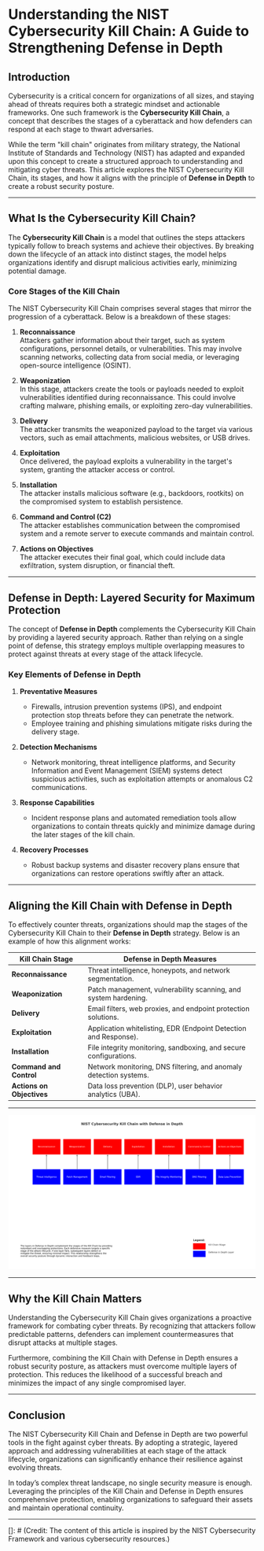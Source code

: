 # Understanding the NIST Cybersecurity Kill Chain: A Guide to Strengthening Defense in Depth

## Introduction

Cybersecurity is a critical concern for organizations of all sizes, and staying ahead of threats requires both a strategic mindset and actionable frameworks. One such framework is the **Cybersecurity Kill Chain**, a concept that describes the stages of a cyberattack and how defenders can respond at each stage to thwart adversaries. 

While the term "kill chain" originates from military strategy, the National Institute of Standards and Technology (NIST) has adapted and expanded upon this concept to create a structured approach to understanding and mitigating cyber threats. This article explores the NIST Cybersecurity Kill Chain, its stages, and how it aligns with the principle of **Defense in Depth** to create a robust security posture.

---

## What Is the Cybersecurity Kill Chain?

The **Cybersecurity Kill Chain** is a model that outlines the steps attackers typically follow to breach systems and achieve their objectives. By breaking down the lifecycle of an attack into distinct stages, the model helps organizations identify and disrupt malicious activities early, minimizing potential damage.

### Core Stages of the Kill Chain

The NIST Cybersecurity Kill Chain comprises several stages that mirror the progression of a cyberattack. Below is a breakdown of these stages:

1. **Reconnaissance**  
   Attackers gather information about their target, such as system configurations, personnel details, or vulnerabilities. This may involve scanning networks, collecting data from social media, or leveraging open-source intelligence (OSINT).

2. **Weaponization**  
   In this stage, attackers create the tools or payloads needed to exploit vulnerabilities identified during reconnaissance. This could involve crafting malware, phishing emails, or exploiting zero-day vulnerabilities.

3. **Delivery**  
   The attacker transmits the weaponized payload to the target via various vectors, such as email attachments, malicious websites, or USB drives.

4. **Exploitation**  
   Once delivered, the payload exploits a vulnerability in the target's system, granting the attacker access or control.

5. **Installation**  
   The attacker installs malicious software (e.g., backdoors, rootkits) on the compromised system to establish persistence.

6. **Command and Control (C2)**  
   The attacker establishes communication between the compromised system and a remote server to execute commands and maintain control.

7. **Actions on Objectives**  
   The attacker executes their final goal, which could include data exfiltration, system disruption, or financial theft.

---

## Defense in Depth: Layered Security for Maximum Protection

The concept of **Defense in Depth** complements the Cybersecurity Kill Chain by providing a layered security approach. Rather than relying on a single point of defense, this strategy employs multiple overlapping measures to protect against threats at every stage of the attack lifecycle.

### Key Elements of Defense in Depth

1. **Preventative Measures**  
   - Firewalls, intrusion prevention systems (IPS), and endpoint protection stop threats before they can penetrate the network.
   - Employee training and phishing simulations mitigate risks during the delivery stage.

2. **Detection Mechanisms**  
   - Network monitoring, threat intelligence platforms, and Security Information and Event Management (SIEM) systems detect suspicious activities, such as exploitation attempts or anomalous C2 communications.

3. **Response Capabilities**  
   - Incident response plans and automated remediation tools allow organizations to contain threats quickly and minimize damage during the later stages of the kill chain.

4. **Recovery Processes**  
   - Robust backup systems and disaster recovery plans ensure that organizations can restore operations swiftly after an attack.

---

## Aligning the Kill Chain with Defense in Depth

To effectively counter threats, organizations should map the stages of the Cybersecurity Kill Chain to their **Defense in Depth** strategy. Below is an example of how this alignment works:

| **Kill Chain Stage**     | **Defense in Depth Measures**                                  |
|--------------------------|--------------------------------------------------------------|
| **Reconnaissance**       | Threat intelligence, honeypots, and network segmentation.    |
| **Weaponization**        | Patch management, vulnerability scanning, and system hardening. |
| **Delivery**             | Email filters, web proxies, and endpoint protection solutions. |
| **Exploitation**         | Application whitelisting, EDR (Endpoint Detection and Response). |
| **Installation**         | File integrity monitoring, sandboxing, and secure configurations. |
| **Command and Control**  | Network monitoring, DNS filtering, and anomaly detection systems. |
| **Actions on Objectives**| Data loss prevention (DLP), user behavior analytics (UBA).   |

---

<img src="/Images/nist.png" alt="NIST Cybersecurity Kill Chain">

---

## Why the Kill Chain Matters

Understanding the Cybersecurity Kill Chain gives organizations a proactive framework for combating cyber threats. By recognizing that attackers follow predictable patterns, defenders can implement countermeasures that disrupt attacks at multiple stages.

Furthermore, combining the Kill Chain with Defense in Depth ensures a robust security posture, as attackers must overcome multiple layers of protection. This reduces the likelihood of a successful breach and minimizes the impact of any single compromised layer.

---

## Conclusion

The NIST Cybersecurity Kill Chain and Defense in Depth are two powerful tools in the fight against cyber threats. By adopting a strategic, layered approach and addressing vulnerabilities at each stage of the attack lifecycle, organizations can significantly enhance their resilience against evolving threats.

In today’s complex threat landscape, no single security measure is enough. Leveraging the principles of the Kill Chain and Defense in Depth ensures comprehensive protection, enabling organizations to safeguard their assets and maintain operational continuity.

---

[]: # (Credit: The content of this article is inspired by the NIST Cybersecurity Framework and various cybersecurity resources.)